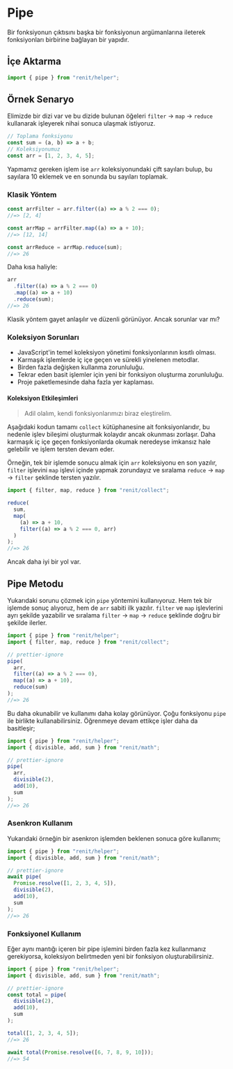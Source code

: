 # Pipe

Bir fonksiyonun çıktısını başka bir fonksiyonun argümanlarına ileterek fonksiyonları birbirine bağlayan bir yapıdır.

## İçe Aktarma

```js
import { pipe } from "renit/helper";
```

## Örnek Senaryo

Elimizde bir dizi var ve bu dizide bulunan öğeleri `filter` -> `map` -> `reduce` kullanarak işleyerek nihai sonuca ulaşmak istiyoruz.

```js
// Toplama fonksiyonu
const sum = (a, b) => a + b;
// Koleksiyonumuz
const arr = [1, 2, 3, 4, 5];
```

Yapmamız gereken işlem ise `arr` koleksiyonundaki çift sayıları bulup, bu sayılara 10 eklemek ve en sonunda bu sayıları toplamak.

### Klasik Yöntem

```js
const arrFilter = arr.filter((a) => a % 2 === 0);
//=> [2, 4]

const arrMap = arrFilter.map((a) => a + 10);
//=> [12, 14]

const arrReduce = arrMap.reduce(sum);
//=> 26
```

Daha kısa haliyle:

```js
arr
  .filter((a) => a % 2 === 0)
  .map((a) => a + 10)
  .reduce(sum);
//=> 26
```

Klasik yöntem gayet anlaşılır ve düzenli görünüyor. Ancak sorunlar var mı?

### Koleksiyon Sorunları

- JavaScript'in temel koleksiyon yönetimi fonksiyonlarının kısıtlı olması.
- Karmaşık işlemlerde iç içe geçen ve sürekli yinelenen metodlar.
- Birden fazla değişken kullanma zorunluluğu.
- Tekrar eden basit işlemler için yeni bir fonksiyon oluşturma zorunluluğu.
- Proje paketlemesinde daha fazla yer kaplaması.

#### Koleksiyon Etkileşimleri

> Adil olalım, kendi fonksiyonlarımızı biraz eleştirelim.

Aşağıdaki kodun tamamı `collect` kütüphanesine ait fonksiyonlarıdır, bu nedenle işlev bileşimi oluşturmak kolaydır ancak okunması zorlaşır. Daha karmaşık iç içe geçen fonksiyonlarda okumak neredeyse imkansız hale gelebilir ve işlem tersten devam
eder.

Örneğin, tek bir işlemde sonucu almak için `arr` koleksiyonu en son yazılır, `filter` işlevini `map` işlevi içinde yapmak zorundayız ve sıralama `reduce` -> `map` -> `filter` şeklinde tersten yazılır.

```js
import { filter, map, reduce } from "renit/collect";

reduce(
  sum,
  map(
    (a) => a + 10,
    filter((a) => a % 2 === 0, arr)
  )
);
//=> 26
```

Ancak daha iyi bir yol var.

## Pipe Metodu

Yukarıdaki sorunu çözmek için `pipe` yöntemini kullanıyoruz. Hem tek bir işlemde sonuç alıyoruz, hem de `arr` sabiti ilk yazılır. `filter` ve `map` işlevlerini ayrı şekilde yazabilir ve sıralama `filter` -> `map` -> `reduce` şeklinde doğru bir şekilde ilerler.

```js
import { pipe } from "renit/helper";
import { filter, map, reduce } from "renit/collect";

// prettier-ignore
pipe(
  arr,
  filter((a) => a % 2 === 0),
  map((a) => a + 10),
  reduce(sum)
);
//=> 26
```

Bu daha okunabilir ve kullanımı daha kolay görünüyor. Çoğu fonksiyonu `pipe` ile birlikte kullanabilirsiniz. Öğrenmeye devam ettikçe işler daha da basitleşir;

```js
import { pipe } from "renit/helper";
import { divisible, add, sum } from "renit/math";

// prettier-ignore
pipe(
  arr,
  divisible(2),
  add(10),
  sum
);
//=> 26
```

### Asenkron Kullanım

Yukarıdaki örneğin bir asenkron işlemden beklenen sonuca göre kullanımı;

```js
import { pipe } from "renit/helper";
import { divisible, add, sum } from "renit/math";

// prettier-ignore
await pipe(
  Promise.resolve([1, 2, 3, 4, 5]),
  divisible(2),
  add(10),
  sum
);
//=> 26
```

### Fonksiyonel Kullanım

Eğer aynı mantığı içeren bir pipe işlemini birden fazla kez kullanmanız gerekiyorsa, koleksiyon belirtmeden yeni bir fonksiyon oluşturabilirsiniz.

```js
import { pipe } from "renit/helper";
import { divisible, add, sum } from "renit/math";

// prettier-ignore
const total = pipe(
  divisible(2),
  add(10),
  sum
);

total([1, 2, 3, 4, 5]);
//=> 26

await total(Promise.resolve([6, 7, 8, 9, 10]));
//=> 54
```
